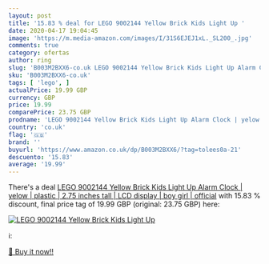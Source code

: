 ```yaml
---
layout: post
title: '15.83 % deal for LEGO 9002144 Yellow Brick Kids Light Up '
date: 2020-04-17 19:04:45
image: 'https://m.media-amazon.com/images/I/31S6EJEJ1xL._SL200_.jpg'
comments: true
category: ofertas
author: ring
slug: 'B003M2BXX6-co.uk LEGO 9002144 Yellow Brick Kids Light Up Alarm Clock |...'
sku: 'B003M2BXX6-co.uk'
tags: [ 'lego', ]
actualPrice: 19.99 GBP
currency: GBP
price: 19.99
comparePrice: 23.75 GBP
prodname: 'LEGO 9002144 Yellow Brick Kids Light Up Alarm Clock | yelow | plastic | 2.75 inches tall | LCD display | boy girl | official'
country: 'co.uk'
flag: '🇬🇧'
brand: ''
buyurl: 'https://www.amazon.co.uk/dp/B003M2BXX6/?tag=tolees0a-21'
descuento: '15.83'
average: '19.99'
---
```


There's a deal [LEGO 9002144 Yellow Brick Kids Light Up Alarm Clock | yelow | plastic | 2.75 inches tall | LCD display | boy girl | official](https://www.amazon.co.uk/dp/B003M2BXX6/?tag=tolees0a-21)  with  15.83 % discount, final price tag of  19.99 GBP (original: 23.75 GBP) here:

[![LEGO 9002144 Yellow Brick Kids Light Up ](https://m.media-amazon.com/images/I/31S6EJEJ1xL._SL200_.jpg)](https://www.amazon.co.uk/dp/B003M2BXX6/?tag=tolees0a-21)

ℹ️:


[🛒 Buy it now!!](https://www.amazon.co.uk/dp/B003M2BXX6/?tag=tolees0a-21)
